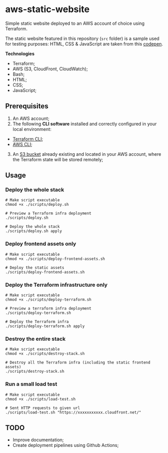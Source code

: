 # aws-static-website

Simple static website deployed to an AWS account of choice using Terraform.

The static website featured in this repository (`src` folder) is a sample used for testing purposes: HTML, CSS & JavaScript are taken from this [codepen](https://codepen.io/lisilinhart/pen/MoqMQq).

**Technologies**

- Terraform;
- AWS (S3, CloudFront, CloudWatch);
- Bash;
- HTML;
- CSS;
- JavaScript;

## Prerequisites

1. An AWS account;
2. The following **CLI software** installed and correctly configured in your local environment:
- [Terraform CLI](https://learn.hashicorp.com/tutorials/terraform/install-cli#install-terraform);
- [AWS CLI](https://docs.aws.amazon.com/cli/latest/userguide/install-cliv2.html);
3. An [S3 bucket](https://www.terraform.io/docs/backends/types/s3.html) already existing and located in your AWS account, where the Terraform state will be stored remotely;

## Usage

### Deploy the whole stack

```shell script
# Make script executable
chmod +x ./scripts/deploy.sh

# Preview a Terraform infra deployment
./scripts/deploy.sh

# Deploy the whole stack
./scripts/deploy.sh apply
```

### Deploy frontend assets only

```shell script
# Make script executable
chmod +x ./scripts/deploy-frontend-assets.sh

# Deploy the static assets
./scripts/deploy-frontend-assets.sh
```

### Deploy the Terraform infrastructure only

```shell script
# Make script executable
chmod +x ./scripts/deploy-terraform.sh

# Preview a terraform infra deployment
./scripts/deploy-terraform.sh

# Deploy the Terraform infra
./scripts/deploy-terraform.sh apply
```

### Destroy the entire stack

```shell script
# Make script executable
chmod +x ./scripts/destroy-stack.sh

# Destroy all the Terraform infra (including the static frontend assets)
./scripts/destroy-stack.sh
```

### Run a small load test

```shell script
# Make script executable
chmod +x ./scripts/load-test.sh

# Sent HTTP requests to given url
./scripts/load-test.sh "https://xxxxxxxxxxx.cloudfront.net/"
```


## TODO
- Improve documentation;
- Create deployment pipelines using Github Actions;
